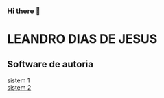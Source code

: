 ### Hi there 👋

<!--
**ldjesus/ldjesus** is a ✨ _special_ ✨ repository because its `README.md` (this file) appears on your GitHub profile.

Here are some ideas to get you started:

- 🔭 I’m currently working on ...
- 🌱 I’m currently learning ...
- 👯 I’m looking to collaborate on ...
- 🤔 I’m looking for help with ...
- 💬 Ask me about ...
- 📫 How to reach me: ...
- 😄 Pronouns: ...
- ⚡ Fun fact: ...
-->
<h1>LEANDRO DIAS DE JESUS</H1>
<h2>Software de autoria</h2>
<a> sistem 1</a><br>
<a href="#"> sistem 2</a>

